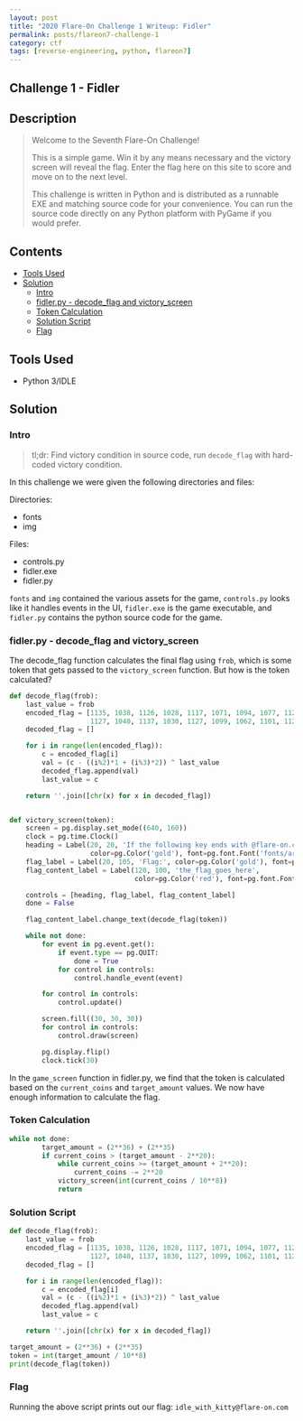```yaml
---
layout: post
title: "2020 Flare-On Challenge 1 Writeup: Fidler"
permalink: posts/flareon7-challenge-1
category: ctf
tags: [reverse-engineering, python, flareon7]
---
```


## Challenge 1 - Fidler
## Description
> Welcome to the Seventh Flare-On Challenge!
>
>This is a simple game. Win it by any means necessary and the victory screen will reveal the flag. Enter the flag here on this site to score and move on to the next level.
>
>This challenge is written in Python and is distributed as a runnable EXE and matching source code for your convenience. You can run the source code directly on any Python platform with PyGame if you would prefer.

## Contents
- [Tools Used](#tools-used)
- [Solution](#solution)
    - [Intro](#intro)
    - [fidler.py - decode_flag and victory_screen](#fidlerpy---decode_flag-and-victory_screen)
    - [Token Calculation](#token-calculation)
    - [Solution Script](#solution-script)
    - [Flag](#flag)

## Tools Used
- Python 3/IDLE

## Solution
### Intro
> tl;dr: Find victory condition in source code, run `decode_flag` with hard-coded victory condition. 

In this challenge we were given the following directories and files:

Directories:
- fonts
- img

Files: 
- controls.py
- fidler.exe
- fidler.py 

`fonts` and `img` contained the various assets for the game, `controls.py` looks like it handles events in the UI, `fidler.exe` is the game executable, and `fidler.py` contains the python source code for the game.

### fidler.py - decode_flag and victory_screen
The decode_flag function calculates the final flag using `frob`, which is some token that gets passed to the `victory_screen` function. But how is the token calculated?

```python
def decode_flag(frob):
    last_value = frob
    encoded_flag = [1135, 1038, 1126, 1028, 1117, 1071, 1094, 1077, 1121, 1087, 1110, 1092, 1072, 1095, 1090, 1027,
                    1127, 1040, 1137, 1030, 1127, 1099, 1062, 1101, 1123, 1027, 1136, 1054]
    decoded_flag = []

    for i in range(len(encoded_flag)):
        c = encoded_flag[i]
        val = (c - ((i%2)*1 + (i%3)*2)) ^ last_value
        decoded_flag.append(val)
        last_value = c

    return ''.join([chr(x) for x in decoded_flag])


def victory_screen(token):
    screen = pg.display.set_mode((640, 160))
    clock = pg.time.Clock()
    heading = Label(20, 20, 'If the following key ends with @flare-on.com you probably won!',
                    color=pg.Color('gold'), font=pg.font.Font('fonts/arial.ttf', 22))
    flag_label = Label(20, 105, 'Flag:', color=pg.Color('gold'), font=pg.font.Font('fonts/arial.ttf', 22))
    flag_content_label = Label(120, 100, 'the_flag_goes_here',
                               color=pg.Color('red'), font=pg.font.Font('fonts/arial.ttf', 32))

    controls = [heading, flag_label, flag_content_label]
    done = False

    flag_content_label.change_text(decode_flag(token))

    while not done:
        for event in pg.event.get():
            if event.type == pg.QUIT:
                done = True
            for control in controls:
                control.handle_event(event)

        for control in controls:
            control.update()

        screen.fill((30, 30, 30))
        for control in controls:
            control.draw(screen)

        pg.display.flip()
        clock.tick(30)
```
In the `game_screen` function in fidler.py, we find that the token is calculated based on the `current_coins` and `target_amount` values. We now have enough information to calculate the flag.

### Token Calculation
```python
while not done:
        target_amount = (2**36) + (2**35)
        if current_coins > (target_amount - 2**20):
            while current_coins >= (target_amount + 2**20):
                current_coins -= 2**20
            victory_screen(int(current_coins / 10**8))
            return
```

### Solution Script
```python
def decode_flag(frob):
    last_value = frob
    encoded_flag = [1135, 1038, 1126, 1028, 1117, 1071, 1094, 1077, 1121, 1087, 1110, 1092, 1072, 1095, 1090, 1027,
                    1127, 1040, 1137, 1030, 1127, 1099, 1062, 1101, 1123, 1027, 1136, 1054]
    decoded_flag = []

    for i in range(len(encoded_flag)):
        c = encoded_flag[i]
        val = (c - ((i%2)*1 + (i%3)*2)) ^ last_value
        decoded_flag.append(val)
        last_value = c

    return ''.join([chr(x) for x in decoded_flag])

target_amount = (2**36) + (2**35)
token = int(target_amount / 10**8)
print(decode_flag(token))
```

### Flag
Running the above script prints out our flag: `idle_with_kitty@flare-on.com`

